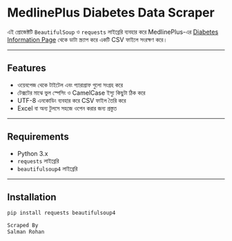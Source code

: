 # MedlinePlus Diabetes Data Scraper

এই প্রোজেক্টটি `BeautifulSoup` ও `requests` লাইব্রেরি ব্যবহার করে MedlinePlus-এর [Diabetes Information Page](https://medlineplus.gov/diabetes.html) থেকে ডাটা স্ক্র্যাপ করে একটি CSV ফাইলে সংরক্ষণ করে।

---

## Features

- ওয়েবপেজ থেকে টাইটেল এবং প্যারাগ্রাফ গুলো সংগ্রহ করে  
- টেক্সটের মাঝে ভুল স্পেসিং ও CamelCase ইস্যু কিছুটা ঠিক করে  
- UTF-8 এনকোডিং ব্যবহার করে CSV ফাইল তৈরি করে  
- Excel বা অন্য টুলসে সহজে ওপেন করার জন্য প্রস্তুত

---

## Requirements

- Python 3.x  
- `requests` লাইব্রেরি  
- `beautifulsoup4` লাইব্রেরি

---

## Installation

```bash
pip install requests beautifulsoup4

Scraped By
Salman Rohan

